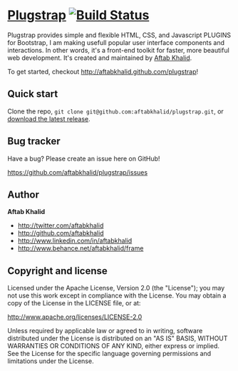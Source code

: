 [Plugstrap](http://twitter.github.com/plugstrap) [![Build Status](https://secure.travis-ci.org/twitter/bootstrap.png)](http://travis-ci.org/twitter/bootstrap)
=================

Plugstrap provides simple and flexible HTML, CSS, and Javascript PLUGINS for Bootstrap, I am making usefull popular user interface components and interactions. In other words, it's a front-end toolkit for faster, more beautiful web development. It's created and maintained by [Aftab Khalid](http://twitter.com/aftabkhalid).

To get started, checkout http://aftabkhalid.github.com/plugstrap!



Quick start
-----------

Clone the repo, `git clone git@github.com:aftabkhalid/plugstrap.git`, or [download the latest release](https://github.com/aftabkhalid/plugstrap/zipball/master).



Bug tracker
-----------

Have a bug? Please create an issue here on GitHub!

https://github.com/aftabkhalid/plugstrap/issues



Author
-------

**Aftab Khalid**

+ http://twitter.com/aftabkhalid
+ http://github.com/aftabkhalid
+ http://www.linkedin.com/in/aftabkhalid
+ http://www.behance.net/aftabkhalid/frame



Copyright and license
---------------------

Licensed under the Apache License, Version 2.0 (the "License");
you may not use this work except in compliance with the License.
You may obtain a copy of the License in the LICENSE file, or at:

   http://www.apache.org/licenses/LICENSE-2.0

Unless required by applicable law or agreed to in writing, software
distributed under the License is distributed on an "AS IS" BASIS,
WITHOUT WARRANTIES OR CONDITIONS OF ANY KIND, either express or implied.
See the License for the specific language governing permissions and
limitations under the License.
